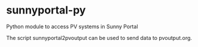 # sunnyportal-py
Python module to access PV systems in Sunny Portal

The script sunnyportal2pvoutput can be used to send data to pvoutput.org.